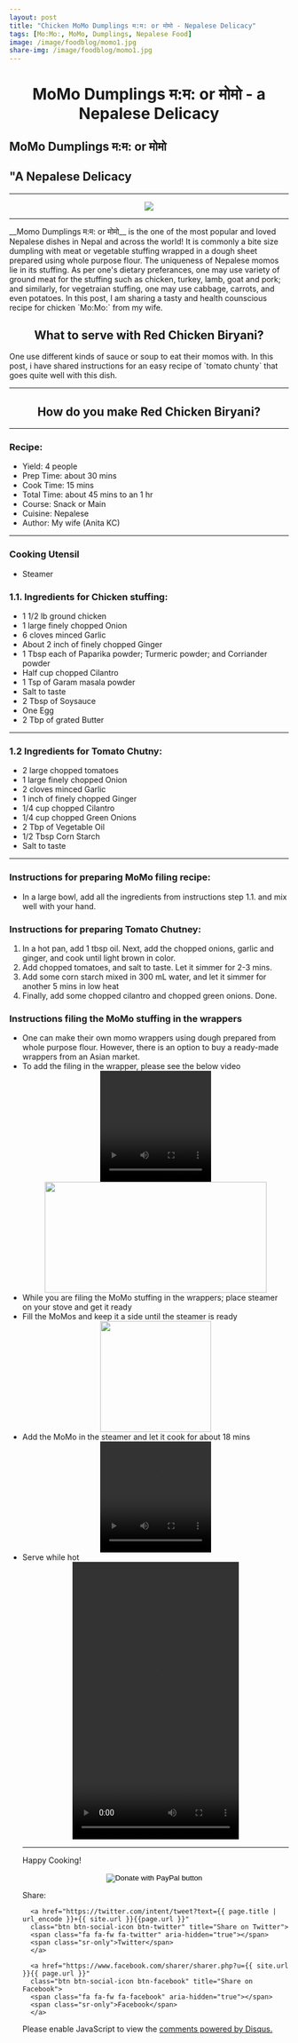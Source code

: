 ```yaml
---
layout: post
title: "Chicken MoMo Dumplings म:म: or मोमो - Nepalese Delicacy"
tags: [Mo:Mo:, MoMo, Dumplings, Nepalese Food]
image: /image/foodblog/momo1.jpg
share-img: /image/foodblog/momo1.jpg 
---
```


<center><h1> MoMo Dumplings म:म: or मोमो - a Nepalese Delicacy </h1> </center>
<section id="banner" data-vide-bg="/vid/momo4.mp4" data-vide-options="posterType: jpg, loop: true, muted: false, position: 50% 50%">
  <div class="wrapper">
    <div class="content">
      <h1 class="title">MoMo Dumplings म:म: or मोमो</h1>
      <h2 class="sub_title">"A Nepalese Delicacy</h2>
    </div>
  </div>
</section> 

<hr>
<center><img src="/image/foodblog/momo1.jpg"> </center>
<hr>
__Momo Dumplings म:म: or मोमो__ is the one of the most popular and loved Nepalese dishes in Nepal and across the world! 
It is commonly a bite size dumpling with meat or vegetable stuffing wrapped in a dough sheet prepared using whole purpose flour. The uniqueness of Nepalese 
momos lie in its stuffing. As per one's dietary preferances, one may use variety of ground meat for the stuffing such as chicken, turkey, lamb, goat and pork; and
similarly, for vegetraian stuffing, one may use cabbage, carrots, and even potatoes. In this post, I am sharing a tasty and health counscious recipe for chicken `Mo:Mo:` from 
my wife.


<center><h2> What to serve with Red Chicken Biryani?</h2> </center>
One use different kinds of sauce or soup to eat their momos with. In this post, i have shared instructions for an easy recipe of `tomato chunty` that goes quite well with this dish.
<hr>

<center><h2> How do you make Red Chicken Biryani?</h2></center>

<hr>

<h3> Recipe: </h3>

<ul>
  <li> Yield: 4 people </li>
  <li> Prep Time: about 30 mins </li>
  <li> Cook Time: 15 mins </li>
  <li> Total Time:  about 45 mins to an 1 hr</li>
  <li> Course:  Snack or Main</li>
  <li> Cuisine: Nepalese  </li>
  <li> Author: My wife (Anita KC) </li>
</ul>
<hr>

<h3> Cooking Utensil </h3>
<ul>
    <li> Steamer </li>
</ul>
    
<h3> 1.1. Ingredients for Chicken stuffing: </h3>

<ul>
    <li> 1 1/2 lb ground chicken </li>
    <li> 1 large finely chopped Onion </li>
    <li> 6 cloves minced Garlic</li>
    <li> About 2 inch of finely chopped Ginger </li>
    <li> 1 Tbsp each of Paparika powder; Turmeric powder; and Corriander powder </li>
    <li> Half cup chopped Cilantro </li>
    <li> 1 Tsp of Garam masala powder </li>
    <li> Salt to taste </li>
    <li> 2 Tbsp of Soysauce</li>
    <li> One Egg </li>
    <li> 2 Tbp of grated Butter </li>
</ul>

<hr>

<h3> 1.2 Ingredients for Tomato Chutny: </h3>

<ul>
    <li> 2 large chopped tomatoes </li>
    <li> 1 large finely chopped Onion </li>
    <li> 2 cloves minced Garlic</li>
    <li> 1 inch of finely chopped Ginger </li>
    <li> 1/4 cup chopped Cilantro </li>
    <li> 1/4 cup chopped Green Onions </li>
    <li> 2 Tbp of Vegetable Oil </li>
    <li> 1/2 Tbsp Corn Starch</li>
    <li> Salt to taste </li>

</ul>

<hr>

<h3> Instructions for preparing MoMo filing recipe:</h3>

<ul>
  <li> In a large bowl, add all the ingredients from instructions step 1.1. and mix well with your hand. </li>
</ul>

<h3> Instructions for preparing Tomato Chutney:</h3>
  <ol>
    <li> In a hot pan, add 1 tbsp  oil. Next, add the chopped onions, garlic and ginger, and cook until light brown in color. </li>
    <li> Add chopped tomatoes, and salt to taste. Let it simmer for 2-3 mins. </li>
    <li> Add some corn starch mixed in 300 mL water, and let it simmer for another 5 mins in low heat </li>
    <li> Finally, add some chopped cilantro and chopped green onions. Done. </li>
  </ol>
  
<h3> Instructions filing the MoMo stuffing in the wrappers</h3>
  <ul>
    <li> One can make their own momo wrappers using dough prepared from whole purpose flour. However, there is an option to buy a ready-made wrappers from an Asian market. </li>
    <li> To add the filing in the wrapper, please see the below video  </li>
      <center>
      <video width="200" height="200" controls>
      <source src="/vid/momo5.mp4" type="video/mp4">
      Your browser does not support the video tag.
      </video>
      </center>
      <center><img src="/image/foodblog/momo3.jpg" width="400" height="200"></center>
    <li> While you are filing the MoMo stuffing in the wrappers; place steamer on your stove and get it ready </li>
    <li> Fill the MoMos and keep it a side until the steamer is ready</li>
    <center><img src="/image/foodblog/momo2.jpg" width="200" height="200"></center>
    <li> Add the MoMo in the steamer and let it cook for about 18 mins </li>
      <center>
      <video width="200" height="200" controls>
      <source src="/vid/momo4.mp4" type="video/mp4">
      Your browser does not support the video tag.
      </video>
      </center>
    <li> Serve while hot  </li>
    <center>
      <video width="300" height="500" controls>
      <source src="/vid/momo4.mp4" type="video/mp4">
      Your browser does not support the video tag.
      </video>
    </center>
</ol>
<hr>

<p> Happy Cooking! </p>

<center>
<form action="https://www.paypal.com/cgi-bin/webscr" method="post" target="_top">
<input type="hidden" name="cmd" value="_donations" />
<input type="hidden" name="business" value="8ZF7YRTZ42EKU" />
<input type="hidden" name="item_name" value="To support the education for all." />
<input type="hidden" name="currency_code" value="USD" />
<input type="image" src="https://www.paypalobjects.com/en_US/i/btn/btn_donateCC_LG.gif" border="0" name="submit" title="PayPal - The safer, easier way to pay online!" alt="Donate with PayPal button" />
<img alt="" border="0" src="https://www.paypal.com/en_US/i/scr/pixel.gif" width="1" height="1" />
</form>
</center>

<!--- Sharing ----------------------------------->
<section id = "social-share-section">
  <span class="sr-only">Share: </span>

  
<!--- Share on Twitter -->
      <a href="https://twitter.com/intent/tweet?text={{ page.title | url_encode }}+{{ site.url }}{{page.url }}"
      class="btn btn-social-icon btn-twitter" title="Share on Twitter">
      <span class="fa fa-fw fa-twitter" aria-hidden="true"></span>
      <span class="sr-only">Twitter</span>
      </a>

<!--- Share on Facebook -->
      <a href="https://www.facebook.com/sharer/sharer.php?u={{ site.url }}{{ page.url }}"
      class="btn btn-social-icon btn-facebook" title="Share on Facebook">
      <span class="fa fa-fw fa-facebook" aria-hidden="true"></span>
      <span class="sr-only">Facebook</span>
      </a>
</section>

  
<div class="disqus-comments">
          
<div class="comments">
    <div id="disqus_thread"></div>
    <script type="text/javascript">
        var disqus_shortname = 'avikarn';
            var url_parts = window.location.href.split("?");
            url_parts = url_parts[0].split("#");
            disqus_url = url_parts[0];
            disqus_url = disqus_url.replace(/(\/)*$/, "/");
            disqus_url = disqus_url.replace(/https:\/\//, "http:\/\/");
            if (disqus_url.substr(-9) == "projects/") {
                disqus_url = disqus_url.substr(0, disqus_url.length - 1);
            }

        (function() {
            var dsq = document.createElement('script'); dsq.type = 'text/javascript'; dsq.async = true;
            dsq.src = '//' + disqus_shortname + '.disqus.com/embed.js';
            (document.getElementsByTagName('head')[0] || document.getElementsByTagName('body')[0]).appendChild(dsq);
        })();
  </script>
    <noscript>Please enable JavaScript to view the <a href="https://disqus.com/?ref_noscript">comments powered by Disqus.</a></noscript>
  </div>
</div>

<!-- Global site tag (gtag.js) - Google Analytics -->
<script async src="https://www.googletagmanager.com/gtag/js?id=UA-123359651-1"></script>
<script>
  window.dataLayer = window.dataLayer || [];
  function gtag(){dataLayer.push(arguments);}
  gtag('js', new Date());
  gtag('config', 'UA-123359651-1');
</script>

<script async src="//pagead2.googlesyndication.com/pagead/js/adsbygoogle.js"></script>
<script>
  (adsbygoogle = window.adsbygoogle || []).push({
    google_ad_client: "ca-pub-5126027065024936",
    enable_page_level_ads: true
  });
</script>
